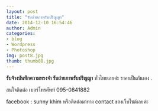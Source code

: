 ```yaml
---
layout: post
title: "รับถ่ายภาพรับปริญญา"
date: 2014-12-10 16:54:46
author: Admin
categories: 
- blog 
- Wordpress
- Photoshop
img: post8.jpg
thumb: thumb08.jpg
---
```


<b>รับจ้างบันทึกความทรงจำ รับถ่ายภาพรับปริญญา</b> ทั่วไทยเลยค่ะ ราคาเป็นกันเอง  .

สนใจติดต่อ เบอร์โทรศัพท์ 095-0841882 <!--more-->

facebook : sunny khim หรือติดต่อมาทาง contact ของเว็บไซต์เลยค่ะ



[hampden]: https://github.com/jekyll/jekyll